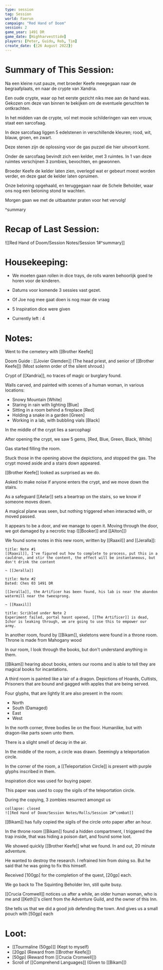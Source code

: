 ```yaml
---
type: session
tag: Session
world: Faerun
campaign: "Red Hand of Doom"
session: 2
game_year: 1491 DR
game_date: [Highharvesttide]
players: [Peter, Guido, Rob, Tim]
create_date: {{26 August 2022}}
---
```


# Summary of This Session:

Na een kleine rust pauze, met broeder Keefe meegegaan naar de begraafplaats, en naar de crypte van Xandria.

Een oude crypte, waar op het eerste gezicht niks mee aan de hand was. Gekozen om deze van binnen te bekijken om de eventuele geruchten te ontkrachten.

In het midden van de crypte, vol met mooie schilderingen van een vrouw, staat een sarcofaag. 

In deze sarcofaag liggen 5 edelstenen in verschillende kleuren; rood, wit, blauw, groen, en zwart.

Deze stenen zijn de oplossing voor de gas puzzel die hier uitvoort komt.

Onder de sarcofaag bevindt zich een kelder, met 3 ruimtes. In 1 van deze ruimtes verschijnen 3 zombies, bevochten, en gewonnen.

Broeder Keefe de kelder laten zien, overlegd wat er gebeurt moest worden verder, en deze gaat de kelder laten opruimen.

Onze beloning opgehaald, en teruggegaan naar de Schele Beholder, waar ons nog een beloning stond te wachten.

Morgen gaan we met de uitbaatster praten voor het vervolg!

^summary

# Recap of Last Session:

![[Red Hand of Doom/Session Notes/Session 1#^summary]]

# Housekeeping:
- We moeten gaan rollen in dice trays, de rolls waren behoorlijk goed te horen voor de kinderen.
- Datums voor komende 3 sessies vast gezet.
- Of Joe nog mee gaat doen is nog maar de vraag

- 5 Inspiration dice were given
- Currently left : 4
# Notes:

Went to the cemetery with [[Brother Keefe]]

Doom Guide : [[Jovier Glemden]] (The head priest, and senior of [[Brother Keefe]]) (Most solemn order of the silent shroud.)

Crypt of [[Xandria]], no traces of magic or burglary found.

Walls carved, and painted with scenes of a human woman, in various locations:

- Snowy Mountain [White]
- Staring in rain with lighting [Blue]
- Sitting in a room behind a fireplace [Red]
- Holding a snake in a garden [Green]
- Working in a lab, with bubbling vials [Black]

In the middle of the crypt lies a sarcophagi

After opening the crypt, we saw 5 gems, [Red, Blue, Green, Black, White]

Gas started filling the room.

Stuck those in the opening above the depictions, and stopped the gas. The crypt moved aside and a stairs down appeared.

[[Brother Keefe]] looked as surprised as we do. 

Asked to make noise if anyone enters the crypt, and we move down the stairs.

As a safeguard [[Aelar]] sets a beartrap on the stairs, so we know if someone moves down.

A magical plane was seen, but nothing triggered when interacted with, or moved passed.

It appears to be a door, and we manage to open it. Moving through the door, we got damaged by a necrotic trap ([[Booker]] and [[Alton]])

We found some notes in this new room, written by [[Raaxil]] and [[Jeralla]]:

```ad-note
title: Note #1
[[Raaxil]], I've figured out how to complete to process, put this in a cauldron, and stir the content, the effect will be instantaneous, but don't drink the content

~ [[Jeralla]]
```
```ad-note
title: Note #2 
Dated: Ches 03 1491 DR

[[Jeralla]], the Artificer has been found, his lab is near the abandon watermill near the tweesprong.

~ [[Raaxil]]
```
```ad-note
title: Scribled under Note 2
Experiment failed, portal hasnt opened, [[The Artificer]] is dead, Ichor is leaking through, we are going to use this to empower our army.
```

In another room, found by [[Bikam]], skeletons were found in a throne room. Throne is made from Mahogany wood

In our room, I look through the books, but don't understand anything in them. 

[[Bikam]] hearing about books, enters our rooms and is able to tell they are magical books for incantations.

A third room is painted like a lair of a dragon. Depictions of Hoards, Cultists, Prisoners that are bound and gagged with apples that are being served.

Four glyphs, that are lightly lit are also present in the room:

- North
- South (Damaged)
- East
- West 

In the north corner, three bodies lie on the floor. Humanlike, but with dragon-like parts sown unto them.

There is a slight smell of decay in the air.

In the middle of the room, a circle was drawn. Seemingly a teleportation circle.

In the corner of the room, a [[Teleportation Circle]] is present with purple glyphs inscribed in them.

Inspiration dice was used for buying paper.

This paper was used to copy the sigils of the teleportation circle.

During the copying, 3 zombies resurrect amongst us

```ad-combat
collapse: closed
![[Red Hand of Doom/Session Notes/Rolls/Session 2#^combat]]
```

[[Bikam]] has fully copied the sigils of the circle onto paper after an hour.

In the throne room [[Bikam]] found a hidden compartment, I triggered the trap inside, that was hiding a poison dart, and found some loot.

We showed quickly [[Brother Keefe]] what we found. In and out, 20 minute adventure.

He wanted to destroy the research. I refrained him from doing so. But he said that he was going to fix this himself.

Received [100gp] for the completion of the quest, [20gp] each.

We go back to The Squinting Beholder Inn, still quite busy. 

[[Crucia Cromwell]] notices us after a while, an older human woman, who is me and [[Keth]]'s client from the Adventure Guild, and the owner of this Inn.

She tells us that we did a good job defending the town. And gives us a small pouch with [50gp] each

# Loot:
- [[Tourmaline (50gp)]] (Kept to myself)
- [20gp] (Reward from [[Brother Keefe]])
- [50gp] (Reward from [[Crucia Cromwell]])
- Scroll of [[Comprehend Languages]] (Given to [[Bikam]])
